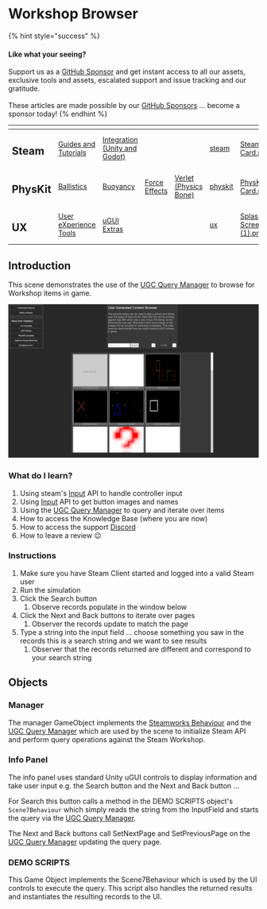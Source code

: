 # Workshop Browser

{% hint style="success" %}
#### Like what your seeing?

Support us as a [GitHub Sponsor](../../../../become-a-sponsor/) and get instant access to all our assets, exclusive tools and assets, escalated support and issue tracking and our gratitude.\
\
These articles are made possible by our [GitHub Sponsors](../../../../become-a-sponsor/) ... become a sponsor today!
{% endhint %}

<table data-view="cards"><thead><tr><th></th><th></th><th></th><th></th><th></th><th data-hidden data-card-target data-type="content-ref"></th><th data-hidden data-card-cover data-type="files"></th></tr></thead><tbody><tr><td><h2>Steam</h2></td><td><a href="../../../../company/steam/">Guides and Tutorials</a></td><td><a href="../../">Integration (Unity and Godot)</a></td><td></td><td></td><td><a href="../../../../company/steam/">steam</a></td><td><a href="../../../../.gitbook/assets/Steamworks Card.png">Steamworks Card.png</a></td></tr><tr><td><h2>PhysKit</h2></td><td><a href="../../../physkit/learning/sample-scenes/fantasy-style-ballistic-simulation.md">Ballistics</a></td><td><a href="../../../physkit/learning/sample-scenes/1-buoyancy-example.md">Buoyancy</a></td><td><a href="../../../physkit/learning/sample-scenes/1-force-effect-fields.md">Force Effects</a></td><td><a href="../../../physkit/learning/sample-scenes/2-verlet-spring-skinned-mesh.md">Verlet (Physics Bone)</a></td><td><a href="../../../physkit/">physkit</a></td><td><a href="../../../../.gitbook/assets/PhysKit Card.png">PhysKit Card.png</a></td></tr><tr><td><h2>UX</h2></td><td><a href="../../../ux/learning/core-concepts/">User eXperience Tools</a></td><td><a href="../../../ux/learning/ugui-extras/">uGUI Extras</a></td><td></td><td></td><td><a href="../../../ux/">ux</a></td><td><a href="../../../../.gitbook/assets/Splash Screen (1).png">Splash Screen (1).png</a></td></tr></tbody></table>

## Introduction

This scene demonstrates the use of the [UGC Query Manager](../../unity/components/ugc-query-manager.md) to browse for Workshop items in game.

![](<../../../../.gitbook/assets/image (182) (1) (1).png>)

### What do I learn?

1. Using steam's [Input](../../api/input.md) API to handle controller input
2. Using [Input](../../api/input.md) API to get button images and names
3. Using the [UGC Query Manager](../../unity/components/ugc-query-manager.md) to query and iterate over items
4. How to access the Knowledge Base (where you are now)
5. How to access the support [Discord ](https://discord.gg/6X3xrRc)
6. How to leave a review 😉

### Instructions

1. Make sure you have Steam Client started and logged into a valid Steam user
2. Run the simulation
3. Click the Search button
   1. Observe records populate in the window below
4. Click the Next and Back buttons to iterate over pages
   1. Observer the records update to match the page
5. Type a string into the input field ... choose something you saw in the records this is a search string and we want to see results
   1. Observer that the records returned are different and correspond to your search string

## Objects

### Manager

The manager GameObject implements the [Steamworks Behaviour](../../unity/components/steamworks-behaviour.md) and the [UGC Query Manager](../../unity/components/ugc-query-manager.md) which are used by the scene to initialize Steam API and perform query operations against the Steam Workshop.

### Info Panel

The info panel uses standard Unity uGUI controls to display information and take user input e.g. the Search button and the Next and Back button ...&#x20;

For Search this button calls a method in the DEMO SCRIPTS object's `Scene7Behaviour` which simply reads the string from the InputField and starts the query via the [UGC Query Manager](../../unity/components/ugc-query-manager.md).

The Next and Back buttons call SetNextPage and SetPreviousPage on the [UGC Query Manager](../../unity/components/ugc-query-manager.md) updating the query page.

### DEMO SCRIPTS

This Game Object implements the Scene7Behaviour which is used by the UI controls to execute the query. This script also handles the returned results and instantiates the resulting records to the UI.
